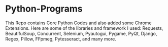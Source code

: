 # Python-Programs

This Repo contains Core Python Codes and also added some Chrome Extensions.
Here are some of the libraries and framework I used:
  Requests,
  BeautifulSoup,
  Concurrent,
  Selenium, 
  Pyautogui,
  Pygame, 
  PyQt,
  Django,
  Regex,
  Pillow, 
  FFpmeg, 
  Pytesseract, 
  and many more.
